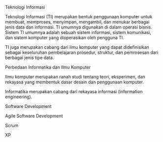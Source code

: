 Teknologi Informasi

Teknologi Informasi (TI) merupakan bentuk penggunaan komputer untuk membuat, memproses, menyimpan, mengambil, dan menukar berbagai jenis data dan informasi. TI umumnya digunakan di dalam operasi bisnis. Sistem TI umumnya adalah sebuah sistem informasi, sistem komunikasi, dan sistem komputer yang dioperasikan oleh pengguna TI.

TI juga merupakan cabang dari ilmu komputer yang dapat didefinisikan sebagai keseluruhan pembelajaran prosedur, struktur, dan pemrosesan dari berbagai jenis tipe data.

Perbedaan Informatika dan Ilmu Komputer

Ilmu komputer merupakan ranah studi tentang teori, eksperimen, dan rekayasa yang membentuk dasar desain dan penggunaan komputer.

Informatika merupakan cabang dari rekayasa informasi (information engineering). 

Software Development

Agile Software Development

Scrum

XP
